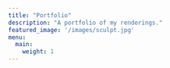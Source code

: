 ```yaml
---
title: "Portfolio"
description: "A portfolio of my renderings."
featured_image: '/images/sculpt.jpg'
menu:
  main:
    weight: 1
---
```

